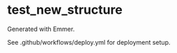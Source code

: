 # test_new_structure

Generated with Emmer.

See .github/workflows/deploy.yml for deployment setup.
